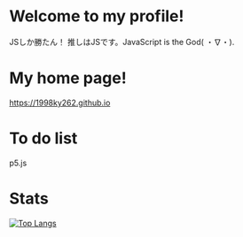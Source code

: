 # Welcome to my profile!
JSしか勝たん！
推しはJSです。JavaScript is the God( ・∇・).
# My home page!
https://1998ky262.github.io
# To do list
p5.js
# Stats
[![Top Langs](https://github-readme-stats.vercel.app/api/top-langs/?username=1998ky262&layout=compact)](https://github.com/anuraghazra/github-readme-stats)

